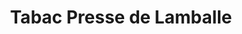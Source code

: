 ---
title: "Tabac Presse de Lamballe"
url: /fleury-les-aubrais/tabac-presse-de-lamballe/
shop: tabac
---